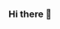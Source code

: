 ### Hi there 👋

<!--
**tuliooarauj/tuliooarauj** is a ✨ _special_ ✨ repository because its `README.md` (this file) appears on your GitHub profile.

Here are some ideas to get you started:

- 🔭 I’m currently working on ...
- 🌱 I’m currently learning ...
- 👯 I’m looking to collaborate on ...
- 🤔 I’m looking for help with ...
- 💬 Ask me about ...
- 📫 How to reach me: ...
- 😄 Pronouns: ...
- ⚡ Fun fact: ...
-->

<!DOCTYPE html>
<html lang="pt-br">
<head>
    <meta charset="UTF-8">
    <meta http-equiv="X-UA-Compatible" content="IE=edge">
    <meta name="viewport" content="width=], initial-scale=1.0">
    <title>Card</title>
    <style>
        *{
            padding: 0;
            margin: 0;

        }
        #container{
            display: flex;
            justify-content: center;
        }
        #card{
            
            width: 300px;
            height: 500px;
            background-color: purple;
            border-radius: 10px;
            border: 3px solid black;

            display: flex;
            align-items: center;
            flex-direction: column;
            justify-content: space-around;
        }

        h1{
            text-align: center;
            color: red;
        }
        img{
            width: 80%;
        }
        #link{
            display: flex;
        }
        a{
            text-decoration: none;
            text-align: center;
            color: black;

            border: 2px solid black;
           
            margin: 40px 30px;
            background-color: antiquewhite;

            border-radius: 10px;
            width: 80px;
            height: 30px;       


            display: flex;
            align-items: center;
            justify-content: center;
        }
        ul li{
            display: inline-block;
        }
    </style>
</head>
<body>
    <div id="container">
        <div id="card">
            <h1 >Salamence</h1>

            <img src="https://assets.pokemon.com/assets/cms2/img/pokedex/full/373.png" alt="Salamence">

            <div id="link">
                <a href="https://pokemondb.net/type/dragon"><p class="botao">Dragon</p></a>
                <a href="https://pokemondb.net/type/flying"><p class="botao">Flying</p></a>
            </div>
    
            <div id="icon">
                <ul>
                    <li>⭐</li>
                    <li>⭐</li>
                    <li>⭐</li>
                    <li>⭐</li>
                    <li>⭐</li>
                </ul>
            </div>
        </div>
        

       
    </div>
</body>
</html>

